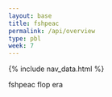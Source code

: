```yaml
---
layout: base
title: fshpeac
permalink: /api/overview
type: pbl
week: 7
---
```


{% include nav_data.html %}

fshpeac flop era 